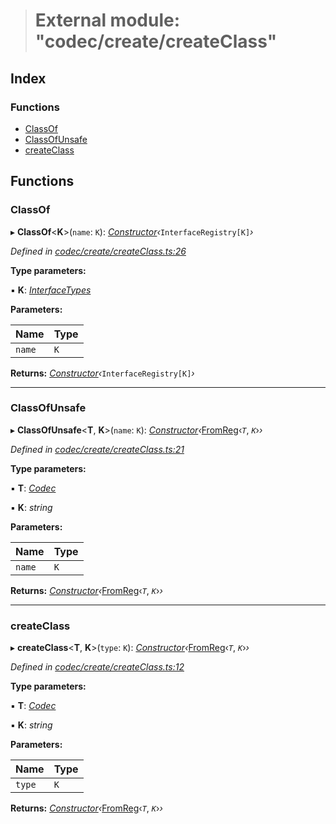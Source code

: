 > # External module: "codec/create/createClass"

## Index

### Functions

* [ClassOf](_codec_create_createclass_.md#classof)
* [ClassOfUnsafe](_codec_create_createclass_.md#classofunsafe)
* [createClass](_codec_create_createclass_.md#createclass)

## Functions

###  ClassOf

▸ **ClassOf**<**K**>(`name`: `K`): *[Constructor](../interfaces/_types_.constructor.md)‹*`InterfaceRegistry[K]`*›*

*Defined in [codec/create/createClass.ts:26](https://github.com/polkadot-js/api/blob/35a2960/packages/types/src/codec/create/createClass.ts#L26)*

**Type parameters:**

▪ **K**: *[InterfaceTypes](_types_.md#interfacetypes)*

**Parameters:**

Name | Type |
------ | ------ |
`name` | `K` |

**Returns:** *[Constructor](../interfaces/_types_.constructor.md)‹*`InterfaceRegistry[K]`*›*

___

###  ClassOfUnsafe

▸ **ClassOfUnsafe**<**T**, **K**>(`name`: `K`): *[Constructor](../interfaces/_types_.constructor.md)‹*[FromReg](_codec_create_types_.md#fromreg)‹*`T`*, *`K`*›*›*

*Defined in [codec/create/createClass.ts:21](https://github.com/polkadot-js/api/blob/35a2960/packages/types/src/codec/create/createClass.ts#L21)*

**Type parameters:**

▪ **T**: *[Codec](../interfaces/_types_.codec.md)*

▪ **K**: *string*

**Parameters:**

Name | Type |
------ | ------ |
`name` | `K` |

**Returns:** *[Constructor](../interfaces/_types_.constructor.md)‹*[FromReg](_codec_create_types_.md#fromreg)‹*`T`*, *`K`*›*›*

___

###  createClass

▸ **createClass**<**T**, **K**>(`type`: `K`): *[Constructor](../interfaces/_types_.constructor.md)‹*[FromReg](_codec_create_types_.md#fromreg)‹*`T`*, *`K`*›*›*

*Defined in [codec/create/createClass.ts:12](https://github.com/polkadot-js/api/blob/35a2960/packages/types/src/codec/create/createClass.ts#L12)*

**Type parameters:**

▪ **T**: *[Codec](../interfaces/_types_.codec.md)*

▪ **K**: *string*

**Parameters:**

Name | Type |
------ | ------ |
`type` | `K` |

**Returns:** *[Constructor](../interfaces/_types_.constructor.md)‹*[FromReg](_codec_create_types_.md#fromreg)‹*`T`*, *`K`*›*›*